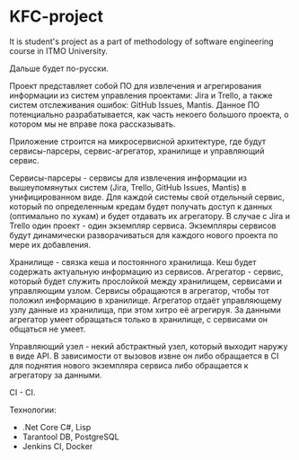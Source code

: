 # KFC-project
It is student's project as a part of methodology of software engineering course in ITMO University.

Дальше будет по-русски.

Проект представляет собой ПО для извлечения и агрегирования информации из систем управления проектами: Jira и Trello, а также систем отслеживания ошибок: GitHub Issues, Mantis. Данное ПО потенциально разрабатывается, как часть некоего большого проекта, о котором мы не вправе пока рассказывать.

Приложение строится на микросервисной архитектуре, где будут сервисы-парсеры, сервис-агрегатор, хранилище и управляющий сервис.

Сервисы-парсеры - сервисы для извлечения информации из вышеупомянутых систем (Jira, Trello, GitHub Issues, Mantis) в унифицированном виде. Для каждой системы свой отдельный сервис, который по определенным кредам будет получать доступ к данных (оптимально по хукам) и будет отдавать их агрегатору. В случае с Jira и Trello один проект - один экземпляр сервиса. Экземпляры сервисов будут динамически разворачиваться для каждого нового проекта по мере их добавления.

Хранилище - связка кеша и постоянного хранилища. Кеш будет содержать актуальную информацию из сервисов.
Агрегатор - сервис, который будет служить прослойкой между хранилищем, сервисами и управляющим узлом. Сервисы обращаются в агрегатор, чтобы тот положил информацию в хранилище. Агрегатор отдаёт управляющему узлу данные из хранилища, при этом хитро её агрегируя. За данными агрегатор умеет обращаться только в хранилище, с сервисами он общаться не умеет.

Управляющий узел - некий абстрактный узел, который выходит наружу в виде API. В зависимости от вызовов извне он либо обращается в CI для поднятия нового экземпляра сервиса либо обращается к агрегатору за данными.

CI - CI.

Технологии:
  - .Net Core C#, Lisp
  - Tarantool DB, PostgreSQL
  - Jenkins CI, Docker
